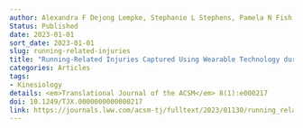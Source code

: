 ```yaml
---
author: Alexandra F Dejong Lempke, Stephanie L Stephens, Pamela N Fish, Xavier D Thompson, Joseph M Hart, David J Hryvniak, Jordan Rodu, Jay Hertel
Status: Published
date: 2023-01-01
sort_date: 2023-01-01
slug: running-related-injuries
title: "Running-Related Injuries Captured Using Wearable Technology during a Cross-Country Season: A Preliminary Study"
categories: Articles
tags:
- Kinesiology
details: <em>Translational Journal of the ACSM</em> 8(1):e000217
doi: 10.1249/TJX.0000000000000217
link: https://journals.lww.com/acsm-tj/fulltext/2023/01130/running_related_injuries_captured_using_wearable.1.aspx
---
```

